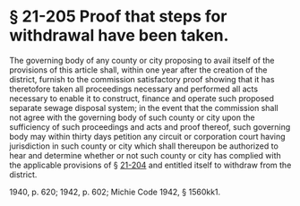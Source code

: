 # § 21-205 Proof that steps for withdrawal have been taken.

<p>The governing body of any county or city proposing to avail itself of the provisions of this article shall, within one year after the creation of the district, furnish to the commission satisfactory proof showing that it has theretofore taken all proceedings necessary and performed all acts necessary to enable it to construct, finance and operate such proposed separate sewage disposal system; in the event that the commission shall not agree with the governing body of such county or city upon the sufficiency of such proceedings and acts and proof thereof, such governing body may within thirty days petition any circuit or corporation court having jurisdiction in such county or city which shall thereupon be authorized to hear and determine whether or not such county or city has complied with the applicable provisions of § <a href='http://law.lis.virginia.gov/vacode/21-204/'>21-204</a> and entitled itself to withdraw from the district.</p><p>1940, p. 620; 1942, p. 602; Michie Code 1942, § 1560kk1.</p>